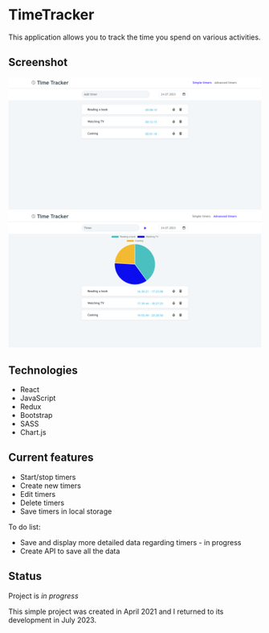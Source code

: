 # TimeTracker

This application allows you to track the time you spend on various activities.

## Screenshot

![Screenshot](./img/screenshot.PNG)
![Screenshot](./img/screenshot2.png)

## Technologies
* React
* JavaScript
* Redux
* Bootstrap
* SASS
* Chart.js

## Current features

- Start/stop timers
- Create new timers
- Edit timers
- Delete timers
- Save timers in local storage

To do list:
* Save and display more detailed data regarding timers - in progress
* Create API to save all the data

## Status

Project is _in progress_

This simple project was created in April 2021 and I returned to its development in July 2023.
